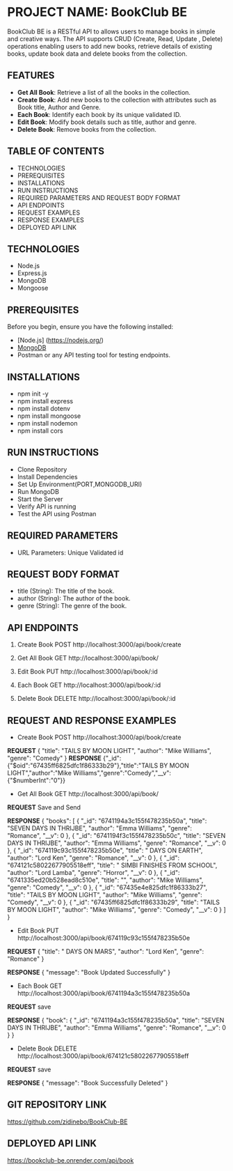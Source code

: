 # PROJECT NAME: BookClub BE

BookClub BE is a RESTful API to allows users to manage books in simple and creative ways. The API supports CRUD (Create, Read, Update , Delete) operations enabling users to add new books, retrieve details of existing books, update book data and delete books from the collection.

## FEATURES

- **Get All Book**: Retrieve a list of all the books in the collection.
- **Create Book**: Add new books to the collection with attributes such as Book title, Author and Genre.
- **Each Book**: Identify each book by its unique validated ID.
- **Edit Book**: Modify book details such as title, author and genre.
- **Delete Book**: Remove books from the collection.

## TABLE OF CONTENTS

- TECHNOLOGIES
- PREREQUISITES
- INSTALLATIONS
- RUN INSTRUCTIONS
- REQUIRED PARAMETERS AND REQUEST BODY FORMAT
- API ENDPOINTS
- REQUEST EXAMPLES
- RESPONSE EXAMPLES
- DEPLOYED API LINK

## TECHNOLOGIES

- Node.js
- Express.js
- MongoDB
- Mongoose

## PREREQUISITES

Before you begin, ensure you have the following installed:

- [Node.js] (https://nodejs.org/)
- [MongoDB](https://www.mongodb.com/)
- Postman or any API testing tool for testing endpoints.

## INSTALLATIONS

- npm init -y
- npm install express
- npm install dotenv
- npm install mongoose
- npm install nodemon
- npm install cors

## RUN INSTRUCTIONS

- Clone Repository
- Install Dependencies
- Set Up Environment(PORT,MONGODB_URI)
- Run MongoDB
- Start the Server
- Verify API is running
- Test the API using Postman

## REQUIRED PARAMETERS

- URL Parameters: Unique Validated id

## REQUEST BODY FORMAT

- title (String): The title of the book.
- author (String): The author of the book.
- genre (String): The genre of the book.

## API ENDPOINTS

1. Create Book
   POST http://localhost:3000/api/book/create

2. Get All Book
   GET http://localhost:3000/api/book/

3. Edit Book
   PUT http://localhost:3000/api/book/:id

4. Each Book
   GET http://localhost:3000/api/book/:id

5. Delete Book
   DELETE http://localhost:3000/api/book/:id

## REQUEST AND RESPONSE EXAMPLES

- Create Book
  POST http://localhost:3000/api/book/create

**REQUEST**
{
"title": "TAILS BY MOON LIGHT",
"author": "Mike Williams",
"genre": "Comedy"
}
**RESPONSE**
{"\_id":{"$oid":"67435ff6825dfc1f86333b29"},"title":"TAILS BY MOON LIGHT","author":"Mike Williams","genre":"Comedy","__v":{"$numberInt":"0"}}

- Get All Book
  GET http://localhost:3000/api/book/

**REQUEST**
Save and Send

**RESPONSE**
{
"books": [
{
"_id": "6741194a3c155f478235b50a",
"title": "SEVEN DAYS IN THRIJBE",
"author": "Emma Williams",
"genre": "Romance",
"__v": 0
},
{
"_id": "6741194f3c155f478235b50c",
"title": "SEVEN DAYS IN THRIJBE",
"author": "Emma Williams",
"genre": "Romance",
"__v": 0
},
{
"_id": "674119c93c155f478235b50e",
"title": " DAYS ON EARTH",
"author": "Lord Ken",
"genre": "Romance",
"__v": 0
},
{
"_id": "674121c58022677905518eff",
"title": " SIMBI FINISHES FROM SCHOOL",
"author": "Lord Lamba",
"genre": "Horror",
"__v": 0
},
{
"_id": "6741335ed20b528ead8c510e",
"title": "",
"author": "Mike Williams",
"genre": "Comedy",
"__v": 0
},
{
"_id": "67435e4e825dfc1f86333b27",
"title": "TAILS BY MOON LIGHT",
"author": "Mike Williams",
"genre": "Comedy",
"__v": 0
},
{
"_id": "67435ff6825dfc1f86333b29",
"title": "TAILS BY MOON LIGHT",
"author": "Mike Williams",
"genre": "Comedy",
"__v": 0
}
]
}

- Edit Book
  PUT http://localhost:3000/api/book/674119c93c155f478235b50e

**REQUEST**
{
"title": " DAYS ON MARS",
"author": "Lord Ken",
"genre": "Romance"
}

**RESPONSE**
{
"message": "Book Updated Successfully"
}

- Each Book
  GET http://localhost:3000/api/book/6741194a3c155f478235b50a

**REQUEST**
save

**RESPONSE**
{
"book": {
"\_id": "6741194a3c155f478235b50a",
"title": "SEVEN DAYS IN THRIJBE",
"author": "Emma Williams",
"genre": "Romance",
"\_\_v": 0
}
}

- Delete Book
  DELETE http://localhost:3000/api/book/674121c58022677905518eff

**REQUEST**
save

**RESPONSE**
{
"message": "Book Successfully Deleted"
}

## GIT REPOSITORY LINK

https://github.com/zidinebo/BookClub-BE

## DEPLOYED API LINK

https://bookclub-be.onrender.com/api/book
